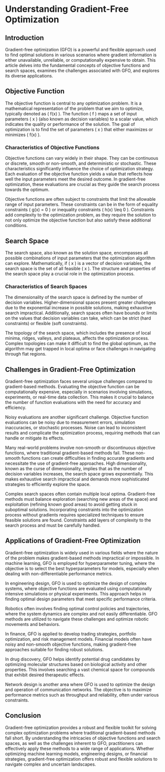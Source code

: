 # Understanding Gradient-Free Optimization

## Introduction

Gradient-free optimization (GFO) is a powerful and flexible approach used to find optimal solutions in various scenarios where gradient information is either unavailable, unreliable, or computationally expensive to obtain. This article delves into the fundamental concepts of objective functions and search spaces, examines the challenges associated with GFO, and explores its diverse applications.

## Objective Function

The objective function is central to any optimization problem. It is a mathematical representation of the problem that we aim to optimize, typically denoted as \( f(x) \). The function \( f \) maps a set of input parameters \( x \) (also known as decision variables) to a scalar value, which indicates the quality or performance of the solution. The goal of optimization is to find the set of parameters \( x \) that either maximizes or minimizes \( f(x) \).

### Characteristics of Objective Functions

Objective functions can vary widely in their shape. They can be continuous or discrete, smooth or non-smooth, and deterministic or stochastic. These characteristics significantly influence the choice of optimization strategy. Each evaluation of the objective function yields a value that reflects how well the input parameters meet the desired outcome. In gradient-free optimization, these evaluations are crucial as they guide the search process towards the optimum.

Objective functions are often subject to constraints that limit the allowable range of input parameters. These constraints can be in the form of equality constraints \( g(x) = 0 \) or inequality constraints \( h(x) \leq 0 \). Constraints add complexity to the optimization problem, as they require the solution to not only optimize the objective function but also satisfy these additional conditions.

## Search Space

The search space, also known as the solution space, encompasses all possible combinations of input parameters that the optimization algorithm can explore. Mathematically, if \( x \) is a vector of decision variables, the search space is the set of all feasible \( x \). The structure and properties of the search space play a crucial role in the optimization process.

### Characteristics of Search Spaces

The dimensionality of the search space is defined by the number of decision variables. Higher-dimensional spaces present greater challenges due to the exponential increase in possible solutions, making exhaustive search impractical. Additionally, search spaces often have bounds or limits on the values that decision variables can take, which can be strict (hard constraints) or flexible (soft constraints).

The topology of the search space, which includes the presence of local minima, ridges, valleys, and plateaus, affects the optimization process. Complex topologies can make it difficult to find the global optimum, as the algorithm may get trapped in local optima or face challenges in navigating through flat regions.

## Challenges in Gradient-Free Optimization

Gradient-free optimization faces several unique challenges compared to gradient-based methods. Evaluating the objective function can be computationally expensive, especially in scenarios involving simulations, experiments, or real-time data collection. This makes it crucial to balance the number of function evaluations with the need for accuracy and efficiency.

Noisy evaluations are another significant challenge. Objective function evaluations can be noisy due to measurement errors, simulation inaccuracies, or stochastic processes. Noise can lead to inconsistent results and complicate the optimization process, requiring methods that can handle or mitigate its effects.

Many real-world problems involve non-smooth or discontinuous objective functions, where traditional gradient-based methods fail. These non-smooth functions can create difficulties in finding accurate gradients and necessitate the use of gradient-free approaches. High dimensionality, known as the curse of dimensionality, implies that as the number of decision variables increases, the search space grows exponentially. This makes exhaustive search impractical and demands more sophisticated strategies to efficiently explore the space.

Complex search spaces often contain multiple local optima. Gradient-free methods must balance exploration (searching new areas of the space) and exploitation (refining known good areas) to avoid getting stuck in suboptimal solutions. Incorporating constraints into the optimization process without gradients requires specialized techniques to ensure feasible solutions are found. Constraints add layers of complexity to the search process and must be carefully handled.

## Applications of Gradient-Free Optimization

Gradient-free optimization is widely used in various fields where the nature of the problem makes gradient-based methods impractical or impossible. In machine learning, GFO is employed for hyperparameter tuning, where the objective is to select the best hyperparameters for models, especially when dealing with non-differentiable performance metrics.

In engineering design, GFO is used to optimize the design of complex systems, where objective functions are evaluated using computationally intensive simulations or physical experiments. This approach helps in finding optimal design parameters that meet specific performance criteria.

Robotics often involves finding optimal control policies and trajectories, where the system dynamics are complex and not easily differentiable. GFO methods are utilized to navigate these challenges and optimize robotic movements and behaviors.

In finance, GFO is applied to develop trading strategies, portfolio optimization, and risk management models. Financial models often have noisy and non-smooth objective functions, making gradient-free approaches suitable for finding robust solutions.

In drug discovery, GFO helps identify potential drug candidates by optimizing molecular structures based on biological activity and other properties. This involves searching a vast chemical space for compounds that exhibit desired therapeutic effects.

Network design is another area where GFO is used to optimize the design and operation of communication networks. The objective is to maximize performance metrics such as throughput and reliability, often under various constraints.

## Conclusion

Gradient-free optimization provides a robust and flexible toolkit for solving complex optimization problems where traditional gradient-based methods fall short. By understanding the intricacies of objective functions and search spaces, as well as the challenges inherent to GFO, practitioners can effectively apply these methods to a wide range of applications. Whether optimizing machine learning models, engineering designs, or financial strategies, gradient-free optimization offers robust and flexible solutions to navigate complex and uncertain landscapes.
